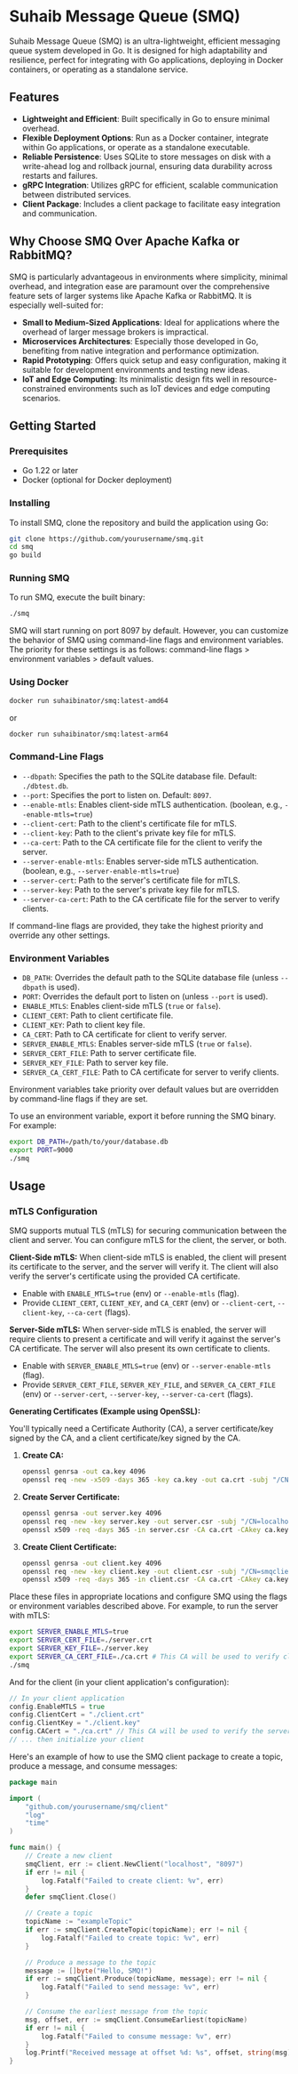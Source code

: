 # Suhaib Message Queue (SMQ)

Suhaib Message Queue (SMQ) is an ultra-lightweight, efficient messaging queue system developed in Go. It is designed for high adaptability and resilience, perfect for integrating with Go applications, deploying in Docker containers, or operating as a standalone service.

## Features

- **Lightweight and Efficient**: Built specifically in Go to ensure minimal overhead.
- **Flexible Deployment Options**: Run as a Docker container, integrate within Go applications, or operate as a standalone executable.
- **Reliable Persistence**: Uses SQLite to store messages on disk with a write-ahead log and rollback journal, ensuring data durability across restarts and failures.
- **gRPC Integration**: Utilizes gRPC for efficient, scalable communication between distributed services.
- **Client Package**: Includes a client package to facilitate easy integration and communication.

## Why Choose SMQ Over Apache Kafka or RabbitMQ?
SMQ is particularly advantageous in environments where simplicity, minimal overhead, and integration ease are paramount over the comprehensive feature sets of larger systems like Apache Kafka or RabbitMQ. It is especially well-suited for:

- **Small to Medium-Sized Applications**: Ideal for applications where the overhead of larger message brokers is impractical.
- **Microservices Architectures**: Especially those developed in Go, benefiting from native integration and performance optimization.
- **Rapid Prototyping**: Offers quick setup and easy configuration, making it suitable for development environments and testing new ideas.
- **IoT and Edge Computing**: Its minimalistic design fits well in resource-constrained environments such as IoT devices and edge computing scenarios.


## Getting Started

### Prerequisites

- Go 1.22 or later
- Docker (optional for Docker deployment)

### Installing

To install SMQ, clone the repository and build the application using Go:

```bash
git clone https://github.com/yourusername/smq.git
cd smq
go build
```

### Running SMQ

To run SMQ, execute the built binary:

```bash
./smq
```

SMQ will start running on port 8097 by default. However, you can customize the behavior of SMQ using command-line flags and environment variables. The priority for these settings is as follows: command-line flags > environment variables > default values.

### Using Docker

```bash
docker run suhaibinator/smq:latest-amd64
```

or

```bash
docker run suhaibinator/smq:latest-arm64
```

### Command-Line Flags

- `--dbpath`: Specifies the path to the SQLite database file. Default: `./dbtest.db`.
- `--port`: Specifies the port to listen on. Default: `8097`.
- `--enable-mtls`: Enables client-side mTLS authentication. (boolean, e.g., `--enable-mtls=true`)
- `--client-cert`: Path to the client's certificate file for mTLS.
- `--client-key`: Path to the client's private key file for mTLS.
- `--ca-cert`: Path to the CA certificate file for the client to verify the server.
- `--server-enable-mtls`: Enables server-side mTLS authentication. (boolean, e.g., `--server-enable-mtls=true`)
- `--server-cert`: Path to the server's certificate file for mTLS.
- `--server-key`: Path to the server's private key file for mTLS.
- `--server-ca-cert`: Path to the CA certificate file for the server to verify clients.

If command-line flags are provided, they take the highest priority and override any other settings.

### Environment Variables

- `DB_PATH`: Overrides the default path to the SQLite database file (unless `--dbpath` is used).
- `PORT`: Overrides the default port to listen on (unless `--port` is used).
- `ENABLE_MTLS`: Enables client-side mTLS (`true` or `false`).
- `CLIENT_CERT`: Path to client certificate file.
- `CLIENT_KEY`: Path to client key file.
- `CA_CERT`: Path to CA certificate for client to verify server.
- `SERVER_ENABLE_MTLS`: Enables server-side mTLS (`true` or `false`).
- `SERVER_CERT_FILE`: Path to server certificate file.
- `SERVER_KEY_FILE`: Path to server key file.
- `SERVER_CA_CERT_FILE`: Path to CA certificate for server to verify clients.

Environment variables take priority over default values but are overridden by command-line flags if they are set.

To use an environment variable, export it before running the SMQ binary. For example:

```bash
export DB_PATH=/path/to/your/database.db
export PORT=9000
./smq
```


## Usage

### mTLS Configuration

SMQ supports mutual TLS (mTLS) for securing communication between the client and server. You can configure mTLS for the client, the server, or both.

**Client-Side mTLS:**
When client-side mTLS is enabled, the client will present its certificate to the server, and the server will verify it. The client will also verify the server's certificate using the provided CA certificate.
- Enable with `ENABLE_MTLS=true` (env) or `--enable-mtls` (flag).
- Provide `CLIENT_CERT`, `CLIENT_KEY`, and `CA_CERT` (env) or `--client-cert`, `--client-key`, `--ca-cert` (flags).

**Server-Side mTLS:**
When server-side mTLS is enabled, the server will require clients to present a certificate and will verify it against the server's CA certificate. The server will also present its own certificate to clients.
- Enable with `SERVER_ENABLE_MTLS=true` (env) or `--server-enable-mtls` (flag).
- Provide `SERVER_CERT_FILE`, `SERVER_KEY_FILE`, and `SERVER_CA_CERT_FILE` (env) or `--server-cert`, `--server-key`, `--server-ca-cert` (flags).

**Generating Certificates (Example using OpenSSL):**

You'll typically need a Certificate Authority (CA), a server certificate/key signed by the CA, and a client certificate/key signed by the CA.

1.  **Create CA:**
    ```bash
    openssl genrsa -out ca.key 4096
    openssl req -new -x509 -days 365 -key ca.key -out ca.crt -subj "/CN=My SMQ CA"
    ```

2.  **Create Server Certificate:**
    ```bash
    openssl genrsa -out server.key 4096
    openssl req -new -key server.key -out server.csr -subj "/CN=localhost" # Use your server's hostname
    openssl x509 -req -days 365 -in server.csr -CA ca.crt -CAkey ca.key -CAcreateserial -out server.crt
    ```

3.  **Create Client Certificate:**
    ```bash
    openssl genrsa -out client.key 4096
    openssl req -new -key client.key -out client.csr -subj "/CN=smqclient"
    openssl x509 -req -days 365 -in client.csr -CA ca.crt -CAkey ca.key -CAcreateserial -out client.crt
    ```

Place these files in appropriate locations and configure SMQ using the flags or environment variables described above. For example, to run the server with mTLS:
```bash
export SERVER_ENABLE_MTLS=true
export SERVER_CERT_FILE=./server.crt
export SERVER_KEY_FILE=./server.key
export SERVER_CA_CERT_FILE=./ca.crt # This CA will be used to verify client certs
./smq
```
And for the client (in your client application's configuration):
```go
// In your client application
config.EnableMTLS = true
config.ClientCert = "./client.crt"
config.ClientKey = "./client.key"
config.CACert = "./ca.crt" // This CA will be used to verify the server cert
// ... then initialize your client
```

Here's an example of how to use the SMQ client package to create a topic, produce a message, and consume messages:

```go
package main

import (
    "github.com/yourusername/smq/client"
    "log"
    "time"
)

func main() {
    // Create a new client
    smqClient, err := client.NewClient("localhost", "8097")
    if err != nil {
        log.Fatalf("Failed to create client: %v", err)
    }
    defer smqClient.Close()

    // Create a topic
    topicName := "exampleTopic"
    if err := smqClient.CreateTopic(topicName); err != nil {
        log.Fatalf("Failed to create topic: %v", err)
    }

    // Produce a message to the topic
    message := []byte("Hello, SMQ!")
    if err := smqClient.Produce(topicName, message); err != nil {
        log.Fatalf("Failed to send message: %v", err)
    }

    // Consume the earliest message from the topic
    msg, offset, err := smqClient.ConsumeEarliest(topicName)
    if err != nil {
        log.Fatalf("Failed to consume message: %v", err)
    }
    log.Printf("Received message at offset %d: %s", offset, string(msg))
}
```
